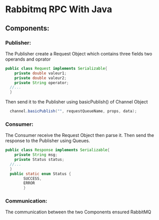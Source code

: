 # Rabbitmq RPC With Java
## Components:
### Publisher:
The Publisher create a Request Object which contains three fields two operands and oprator
```java
public class Request implements Serializable{
	private double valeur1;
	private double valeur2;
	private String operator;
  //...
  }
```
Then send it to the Publisher using basicPublish() of Channel Object
```java
  channel.basicPublish("", requestQueueName, props, data);
```
### Consumer:
The Consumer receive the Request Object then parse it. Then send the response to the Publisher using Queues.
```java
public class Response implements Serializable{
	private String msg;
	private Status status;
  //...
  }
  public static enum Status {
		SUCCESS,
		ERROR
		}
```
### Communication:
The communication between the two Components ensured RabbitMQ
